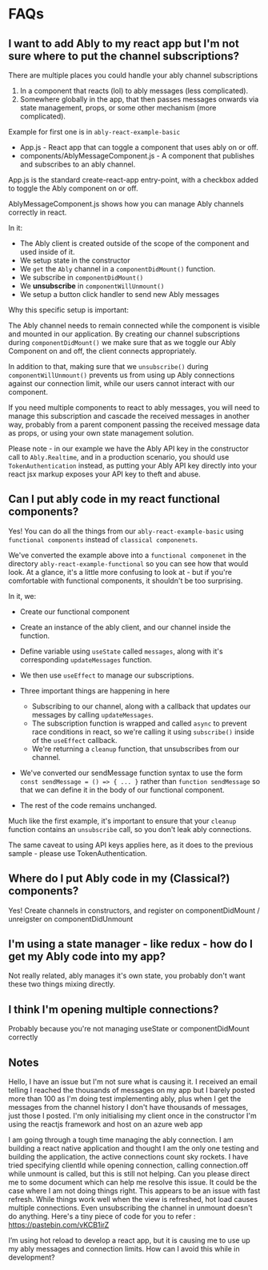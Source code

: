 # FAQs

## I want to add Ably to my react app but I'm not sure where to put the channel subscriptions?

There are multiple places you could handle your ably channel subscriptions

1. In a component that reacts (lol) to ably messages (less complicated).
2. Somewhere globally in the app, that then passes messages onwards via state management, props, or some other mechanism (more complicated).

Example for first one is in `ably-react-example-basic`

* App.js - React app that can toggle a component that uses ably on or off.
* components/AblyMessageComponent.js - A component that publishes and subscribes to an ably channel.

App.js is the standard create-react-app entry-point, with a checkbox added to toggle the Ably component on or off.

AblyMessageComponent.js shows how you can manage Ably channels correctly in react.

In it:

- The Ably client is created outside of the scope of the component and used inside of it.
- We setup state in the constructor
- We `get` the `Ably` channel in a `componentDidMount()` function.
- We subscribe in `componentDidMount()`
- We **unsubscribe** in `componentWillUnmount()`
- We setup a button click handler to send new Ably messages

Why this specific setup is important:

The Ably channel needs to remain connected while the component is visible and mounted in our application. By creating our channel subscriptions during `componentDidMount()` we make sure that as we toggle our Ably Component on and off, the client connects appropriately.

In addition to that, making sure that we `unsubscribe()` during `componentWillUnmount()` prevents us from using up Ably connections against our connection limit, while our users cannot interact with our component.

If you need multiple components to react to ably messages, you will need to manage this subscription and cascade the received messages in another way, probably from a parent component passing the received message data as props, or using your own state management solution.

Please note - in our example we have the Ably API key in the constructor call to `Ably.Realtime`, and in a production scenario, you should use `TokenAuthentication` instead, as putting your Ably API key directly into your react jsx markup exposes your API key to theft and abuse.

## Can I put ably code in my react functional components?

Yes! You can do all the things from our `ably-react-example-basic` using `functional components` instead of `classical componenets`.

We've converted the example above into a `functional componenet` in the directory `ably-react-example-functional` so you can see how that would look. At a glance, it's a little more confusing to look at - but if you're comfortable with functional components, it shouldn't be too surprising.

In it, we:

- Create our functional component
- Create an instance of the ably client, and our channel inside the function.
- Define variable using `useState` called `messages`, along with it's corresponding `updateMessages` function.
- We then use `useEffect` to manage our subscriptions.
- Three important things are happening in here
    - Subscribing to our channel, along with a callback that updates our messages by calling `updateMessages`.
    - The subscription function is wrapped and called `async` to prevent race conditions in react, so we're calling it using `subscribe()` inside of the `useEffect` callback.
    - We're returning a `cleanup` function, that unsubscribes from our channel.

- We've converted our sendMessage function syntax to use the form `const sendMessage = () => { ... }` rather than `function sendMessage` so that we can define it in the body of our functional component.
- The rest of the code remains unchanged.

Much like the first example, it's important to ensure that your `cleanup` function contains an `unsubscribe` call, so you don't leak ably connections.

The same caveat to using API keys applies here, as it does to the previous sample - please use TokenAuthentication.


## Where do I put Ably code in my (Classical?) components?

Yes! Create channels in constructors, and register on componentDidMount / unreigster on componentDidUnmount

## I'm using a state manager - like redux - how do I get my Ably code into my app?

Not really related, ably manages it's own state, you probably don't want these two things mixing directly.

## I think I'm opening multiple connections?

Probably because you're not managing useState or componentDidMount correctly

## Notes

Hello, I have an issue but I'm not sure what is causing it. I received an email telling I reached the thousands of messages on my app but I barely posted more than 100 as I'm doing test implementing ably, plus when I get the messages from the channel history I don't have thousands of messages, just those I posted. I'm only initialising my client once in the constructor
I'm using the reactjs framework and host on an azure web app

I am going through a tough time managing the ably connection. I am building a react native application and thought I am the only one testing and building the application, the active connections count sky rockets.
I have tried specifying clientId while opening connection, calling connection.off while unmount is called, but this is still not helping. Can you please direct me to some document which can help me resolve this issue. It could be the case where I am not doing things right. This appears to be an issue with fast refresh. While things work well when the view is refreshed, hot load causes multiple connections.
Even unsubscribing the channel in unmount doesn't do anything. Here's a tiny piece of code for you to refer : https://pastebin.com/vKCB1irZ

I’m using hot reload to develop a react app, but it is causing me to use up my ably messages and connection limits. How can I avoid this while in development?
